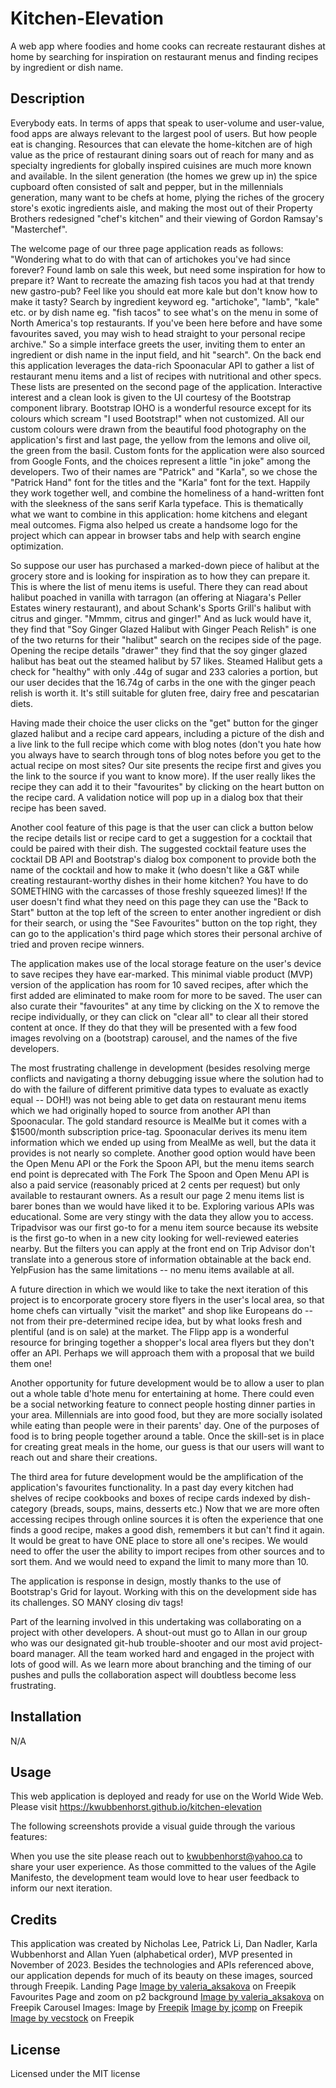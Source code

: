 # Kitchen-Elevation
A web app where foodies and home cooks can recreate restaurant dishes at home by searching for inspiration on restaurant menus and finding recipes by ingredient or dish name.  

## Description

Everybody eats. In terms of apps that speak to user-volume and user-value, food apps are always relevant to the largest pool of users. But how people eat is changing. Resources that can elevate the home-kitchen are of high value as the price of restaurant dining soars out of reach for many and as  specialty ingredients for globally inspired cuisines are much more known and available. In the silent generation (the homes we grew up in) the spice cupboard often consisted of salt and pepper, but in the millennials generation, many want to be chefs at home, plying the riches of the grocery store's exotic ingredients aisle, and making the most out of their Property Brothers redesigned "chef's kitchen" and their viewing of Gordon Ramsay's "Masterchef". 

The welcome page of our three page application reads as follows: "Wondering what to do with that can of artichokes you've had since forever? Found lamb on sale this week, but need some inspiration for how to prepare it? Want to recreate the amazing fish tacos you had at that trendy new gastro-pub? Feel like you should eat more kale but don't know how to make it tasty? Search by ingredient keyword eg. "artichoke", "lamb", "kale" etc. or by dish name eg. "fish tacos" to see what's on the menu in some of North America's top restaurants. If you've been here before and have some favourites saved, you may wish to head straight to your personal recipe archive." So a simple interface greets the user, inviting them to enter an ingredient or dish name in the input field, and hit "search". On the back end this application leverages the data-rich Spoonacular API to gather a list of restaurant menu items and a list of recipes with nutritional and other specs. These lists are presented on the second page of the application. Interactive interest and a clean look is given to the UI courtesy of the Bootstrap component library. Bootstrap IOHO is a wonderful resource except for its colours which scream "I used Bootstrap!" when not customized. All our custom colours were drawn from the beautiful food photography on the application's first and last page, the yellow from the lemons and olive oil, the green from the basil. Custom fonts for the application were also sourced from Google Fonts, and the choices represent a little "in joke" among the developers. Two of their names are "Patrick" and "Karla", so we chose the "Patrick Hand" font for the titles and the "Karla" font for the text. Happily they work together well, and combine the homeliness of a hand-written font with the sleekness of the sans serif Karla typeface. This is thematically what we want to combine in this application: home kitchens and elegant meal outcomes. Figma also helped us create a handsome logo for the project which can appear in browser tabs and help with search engine optimization.

So suppose our user has purchased a marked-down piece of halibut at the grocery store and is looking for inspiration as to how they can prepare it. This is where the list of menu items is useful. There they can read about halibut poached in vanilla with tarragon (an offering at Niagara's Peller Estates winery restaurant), and about Schank's Sports Grill's halibut with citrus and ginger. "Mmmm, citrus and ginger!" And as luck would have it, they find that "Soy Ginger Glazed Halibut with Ginger Peach Relish" is one of the two returns for their "halibut" search on the recipes side of the page. Opening the recipe details "drawer" they find that the soy ginger glazed halibut has beat out the steamed halibut by 57 likes. Steamed Halibut gets a check for "healthy" with only .44g of sugar and 233 calories a portion, but our user decides that the 16.74g of carbs in the one with the ginger peach relish is worth it. It's still suitable for gluten free, dairy free and pescatarian diets. 

Having made their choice the user clicks on the "get" button for the ginger glazed halibut and a recipe card appears, including a picture of the dish and a live link to the full recipe which come with blog notes (don't you hate how you always have to search through tons of blog notes before you get to the actual recipe on most sites? Our site presents the recipe first and gives you the link to the source if you want to know more). If the user really likes the recipe they can add it to their "favourites" by clicking on the heart button on the recipe card. A validation notice will pop up in a dialog box that their recipe has been saved.

Another cool feature of this page is that the user can click a button below the recipe details list or recipe card to get a suggestion for a cocktail that could be paired with their dish. The suggested cocktail feature uses the cocktail DB API and Bootstrap's dialog box component to provide both the name of the cocktail and how to make it (who doesn't like a G&T while creating restaurant-worthy dishes in their home kitchen? You have to do SOMETHING with the carcasses of those freshly squeezed limes)! If the user doesn't find what they need on this page they can use the "Back to Start" button at the top left of the screen to enter another ingredient or dish for their search, or using the "See Favourites" button on the top right, they can go to the application's third page which stores their personal archive of tried and proven recipe winners.

The application makes use of the local storage feature on the user's device to save recipes they have ear-marked. This minimal viable product (MVP) version of the application has room for 10 saved recipes, after which the first added are eliminated to make room for more to be saved. The user can also curate their "favourites" at any time by clicking on the X to remove the recipe individually, or they can click on "clear all" to clear all their stored content at once. If they do that they will be presented with a few food images revolving on a (bootstrap) carousel, and the names of the five developers.

The most frustrating challenge in development (besides resolving merge conflicts and navigating a thorny debugging issue where the solution had to do with the failure of different primitive data types to evaluate as exactly equal -- DOH!) was not being able to get data on restaurant menu items which we had originally hoped to source from another API than Spoonacular. The gold standard resource is MealMe but it comes with a $1500/month subscription price-tag. Spoonacular derives its menu item information which we ended up using from MealMe as well, but the data it provides is not nearly so complete. Another good option would have been the Open Menu API or the Fork the Spoon API, but the menu items search end point is deprecated with The Fork The Spoon and Open Menu API is also a paid service (reasonably priced at 2 cents per request) but only available to restaurant owners. As a result our page 2 menu items list is barer bones than we would have liked it to be. Exploring various APIs was educational. Some are very stingy with the data they allow you to access.  Tripadvisor was our first go-to for a menu item source because its website is the first go-to when in a new city looking for well-reviewed eateries nearby. But the filters you can apply at the front end on Trip Advisor don't translate into a generous store of information obtainable at the back end. YelpFusion has the same limitations -- no menu items available at all. 

A future direction in which we would like to take the next iteration of this project is to encorporate grocery store flyers in the user's local area, so that home chefs can virtually "visit the market" and shop like Europeans do -- not from their pre-determined recipe idea, but by what looks fresh and plentiful (and is on sale) at the market. The Flipp app is a wonderful resource for bringing together a shopper's local area flyers but they don't offer an API. Perhaps we will approach them with a proposal that we build them one!

Another opportunity for future development would be to allow a user to plan out a whole table d'hote menu for entertaining at home. There could even be a social networking feature to connect people hosting dinner parties in your area. Millennials are into good food, but they are more socially isolated while eating than people were in their parents' day. One of the purposes of food is to bring people together around a table. Once the skill-set is in place for creating great meals in the home, our guess is that our users will want to reach out and share their creations.

The third area for future development would be the amplification of the application's favourites functionality. In a past day every kitchen had shelves of recipe cookbooks and boxes of recipe cards indexed by dish-category (breads, soups, mains, desserts etc.) Now that we are more often accessing recipes through online sources it is often the experience that one finds a good recipe, makes a good dish, remembers it but can't find it again. It would be great to have ONE place to store all one's recipes. We would need to offer the user the ability to import recipes from other sources and to sort them. And we would need to expand the limit to many more than 10.

The application is response in design, mostly thanks to the use of Bootstrap's Grid for layout. Working with this on the development side has its challenges.  SO MANY closing div tags!  

Part of the learning involved in this undertaking was collaborating on a project with other developers. A shout-out must go to Allan in our group who was our designated git-hub trouble-shooter and our most avid project-board manager. All the team worked hard and engaged in the project with lots of good will. As we learn more about branching and the timing of our pushes and pulls the collaboration aspect will doubtless become less frustrating.  

## Installation
N/A

## Usage
This web application is deployed and ready for use on the World Wide Web. Please visit https://kwubbenhorst.github.io/kitchen-elevation 

The following screenshots provide a visual guide through the various features:







When you use the site please reach out to kwubbenhorst@yahoo.ca to share your user experience. As those committed to the values of the Agile Manifesto, the development team would love to hear user feedback to inform our next iteration.

## Credits

This application was created by Nicholas Lee, Patrick Li, Dan Nadler, Karla Wubbenhorst and Allan Yuen (alphabetical order), MVP presented in November of 2023. Besides the technologies and APIs referenced above, our application depends for much of its beauty on these images, sourced through Freepik.
Landing Page 
<a href="https://www.freepik.com/free-photo/salmon-with-ingredients-table_7486728.htm#page=2&query=food&position=23&from_view=keyword&track=sph">Image by valeria_aksakova</a> on Freepik 
Favourites Page and zoom on p2 background
<a href="https://www.freepik.com/free-photo/top-view-condiments-aromatic-herbs_972315.htm#query=food%20background%20basil%20olive%20oil&position=0&from_view=search&track=ais&uuid=a9efdd6a-96cb-4196-ba1d-072708c10209">Image by valeria_aksakova</a> on Freepik
Carousel Images:
Image by <a href="https://www.freepik.com/free-photo/top-view-table-full-food_21088367.htm#query=food&position=31&from_view=keyword&track=sph">Freepik</a>
<a href="https://www.freepik.com/free-photo/noodles-spicy-frying-pans-with-ingredients-black-cement-surface-top-view_6445389.htm?query=food#from_view=detail_alsolike">Image by jcomp</a> on Freepik
<a href="https://www.freepik.com/free-photo/whipped-cream-decadence-atop-fresh-berry-cheesecake-generated-by-ai_40968823.htm#page=6&query=dessert%20table&position=36&from_view=search&track=ais">Image by vecstock</a> on Freepik

## License 

Licensed under the MIT license









